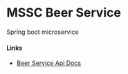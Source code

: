 # MSSC Beer Service

Spring boot microservice


#### Links

- [Beer Service Api Docs](https://sfg-beer-works.github.io/brewery-api/#tag/Beer-Service)
